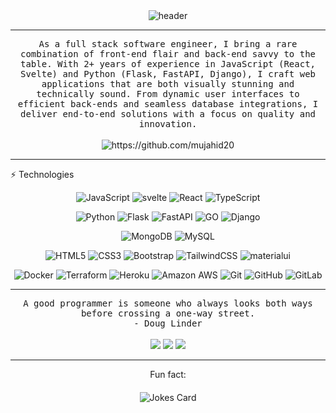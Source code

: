 

<div align="center">
  <img src="https://github.com/mujahid20/mujahid20/blob/master/header.gif" alt="header"/>
</div>
<hr>
<p align="center">
  <samp>As a full stack software engineer, I bring a rare combination of front-end flair and back-end savvy to the table. With 2+ years of experience in JavaScript (React, Svelte) and Python (Flask, FastAPI, Django), I craft web applications that are both visually stunning and technically sound. From dynamic user interfaces to efficient back-ends and seamless database integrations, I deliver end-to-end solutions with a focus on quality and innovation.
  </samp>
  <br> <br>
  <img src="https://komarev.com/ghpvc/?username=mujahid20" alt="https://github.com/mujahid20" />
</p>
<hr>
⚡ Technologies
<div align="center">
  
 ![JavaScript](https://img.shields.io/badge/JavaScript-323330?style=for-the-badge&logo=javascript&logoColor=F7DF1E)
  ![svelte](https://img.shields.io/badge/Svelte-4A4A55?style=for-the-badge&logo=svelte&logoColor=FF3E00)
 ![React](https://img.shields.io/badge/React-20232A?style=for-the-badge&logo=react&logoColor=61DAFB)
![TypeScript](https://img.shields.io/badge/TypeScript-007ACC?style=for-the-badge&logo=typescript&logoColor=white)


</idv>

<div align="center">
  
![Python](https://img.shields.io/badge/Python-3776AB?style=for-the-badge&logo=python&logoColor=white)
  ![Flask](https://img.shields.io/badge/Flask-000000?style=for-the-badge&logo=flask&logoColor=white)
  ![FastAPI](https://img.shields.io/badge/FastAPI-005571?style=for-the-badge&logo=fastapi)
  ![GO](https://img.shields.io/badge/Go-00ADD8?style=for-the-badge&logo=go&logoColor=white)
 ![Django](https://img.shields.io/badge/django-%23092E20.svg?style=for-the-badge&logo=django&logoColor=white)

  </div>
<div align="center">
  
  ![MongoDB](https://img.shields.io/badge/MongoDB-4EA94B?style=for-the-badge&logo=mongodb&logoColor=white)
![MySQL](https://img.shields.io/badge/MySQL-005C84?style=for-the-badge&logo=mysql&logoColor=white)


  </div>
  <div align="center">
  
![HTML5](https://img.shields.io/badge/HTML5-E34F26?style=for-the-badge&logo=html5&logoColor=white)
![CSS3](https://img.shields.io/badge/CSS3-1572B6?style=for-the-badge&logo=css3&logoColor=white)
![Bootstrap](https://img.shields.io/badge/Bootstrap-563D7C?style=for-the-badge&logo=bootstrap&logoColor=white)
![TailwindCSS](https://img.shields.io/badge/Tailwind_CSS-38B2AC?style=for-the-badge&logo=tailwind-css&logoColor=white)
![materialui](https://img.shields.io/badge/Material--UI-0081CB?style=for-the-badge&logo=material-ui&logoColor=white)
</div>
<div align="center">
  
![Docker](https://img.shields.io/badge/docker-%230db7ed.svg?style=for-the-badge&logo=docker&logoColor=white)
![Terraform](https://img.shields.io/badge/terraform-%235835CC.svg?style=for-the-badge&logo=terraform&logoColor=white)
![Heroku](https://img.shields.io/badge/Heroku-430098?style=for-the-badge&logo=heroku&logoColor=white)
![Amazon AWS](https://img.shields.io/badge/Amazon_AWS-232F3E?style=for-the-badge&logo=amazon-aws&logoColor=white)
![Git](https://img.shields.io/badge/GIT-E44C30?style=for-the-badge&logo=git&logoColor=white)
![GitHub](https://img.shields.io/badge/GitHub-100000?style=for-the-badge&logo=github&logoColor=white)
![GitLab](https://img.shields.io/badge/GitLab-330F63?style=for-the-badge&logo=gitlab&logoColor=white)
  </div>

<hr>
<p align="center">
   <samp>A good programmer is someone who always looks both ways before crossing a one-way street.</samp>
   <br>
   <samp>- Doug Linder</samp>
   <br>
<br>
<!-- <a target="_blank" href="https://thomasgeorgethomas.com/"><img src="https://img.shields.io/badge/-WEB-FF4088?style=for-the-badge&logo=Hugo&logoColor=white"></img></a>	 -->
<a target="_blank" href="https://www.linkedin.com/in/mujahidulislam20"><img src="https://img.shields.io/badge/-LinkedIn-0077B5?style=for-the-badge&logo=Linkedin&logoColor=white"></img></a>
<a target="_blank" href="mailto:mujahidcse20@gmail.com"><img src="https://img.shields.io/badge/-Gmail-D14836?style=for-the-badge&logo=Gmail&logoColor=white"></img></a>
<a target="_blank" href="https://leetcode.com/Avro_20/"><img src="https://img.shields.io/badge/-LeetCode-FFA116?style=for-the-badge&logo=LeetCode&logoColor=black"></img></a>
<!-- <a target="_blank" href="https://public.tableau.com/app/profile/thomas.george.thomas"><img src="https://img.shields.io/badge/-Tableau-E97627?style=for-the-badge&logo=Tableau&logoColor=white"></img></a> -->
<!-- <a target="_blank" href="https://medium.com/@thomas-george-thomas"><img src="https://img.shields.io/badge/-Medium-12100E?style=for-the-badge&logo=Medium&logoColor=white"></img></a> -->
<!-- <a target="_blank" href="https://twitter.com/Thomas_George_T"><img src="https://img.shields.io/badge/-Twitter-1DA1F2?style=for-the-badge&logo=Twitter&logoColor=white"></img></a> -->

<br>
</p>
<hr>
<div align="center" style="margin-bottom: 20px;">Fun fact: </div>
<div align="center"> 
<!-- HTML -->
<img src="https://readme-jokes.vercel.app/api" alt="Jokes Card" />  
  </div>

